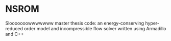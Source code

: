 # NSROM
Slooooooowwwwwww master thesis code: an energy-conserving hyper-reduced order model and incompressible flow solver written using Armadillo and C++
